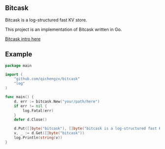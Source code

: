 Bitcask
----

Bitcask is a log-structured fast KV store.

This project is an implementation of Bitcask written in Go.

[Bitcask intro here](https://riak.com/assets/bitcask-intro.pdf)

## Example

```go
package main

import (
	"github.com/qichengzx/bitcask"
	"log"
)

func main() {
	d, err := bitcask.New("your/path/here")
	if err != nil {
		log.Fatal(err)
	}
	defer d.Close()

	d.Put([]byte("bitcask"), []byte("bitcask is a log-structured fast KV store"))
	v, _ := d.Get([]byte("bitcask"))
	log.Println(string(v))
}
```